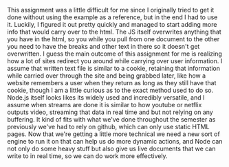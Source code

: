 This assignment was a little difficult for me since I originally tried to get it done without using the example as a reference, but in the end I had to use it. Luckily, I figured it out pretty quickly and managed to start adding more info that would carry over to the html. The JS itself overwrites anything that you have in the html, so you while you pull from one document to the other you need to have the breaks and other text in there so it doesn't get overwritten.
I guess the main outcome of this assignment for me is realizing how a lot of sites redirect you around while carrying over user information. I assume that written text file is similar to a cookie, retaining that information while carried over through the site and being grabbed later, like how a website remembers a user when they return as long as they still have that cookie, though I am a little curious as to the exact method used to do so.
Node.js itself looks likes its widely used and incredibly versatile, and I assume when streams are done it is similar to how youtube or netflix outputs video, streaming that data in real time and but not relying on any buffering. It kind of fits with what we've done throughout the semester as previously we've had to rely on github, which can only use static HTML pages. Now that we're getting a little more technical we need a new sort of engine to run it on that can help us do more dynamic actions, and Node can not only do some heavy stuff but also give us live documents that we can write to in real time, so we can do work more effectively.
